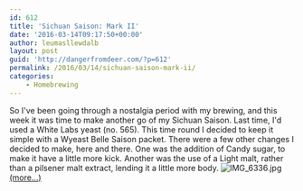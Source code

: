 ```yaml
---
id: 612
title: 'Sichuan Saison: Mark II'
date: '2016-03-14T09:17:50+00:00'
author: leumasllewdalb
layout: post
guid: 'http://dangerfromdeer.com/?p=612'
permalink: /2016/03/14/sichuan-saison-mark-ii/
categories:
    - Homebrewing
---
```


So I've been going through a nostalgia period with my brewing, and this week it was time to make another go of my Sichuan Saison. Last time, I'd used a White Labs yeast (no. 565). This time round I decided to keep it simple with a Wyeast Belle Saison packet. There were a few other changes I decided to make, here and there. One was the addition of Candy sugar, to make it have a little more kick. Another was the use of a Light malt, rather than a pilsener malt extract, lending it a little more body. ![IMG_6336.jpg](http://dangerfromdeer.com/wp-content/uploads/2016/03/img_6336.jpg) [<span aria-label="Continue reading Sichuan Saison: Mark II">(more…)</span>](https://dangerfromdeer.com/2016/03/14/sichuan-saison-mark-ii/#more-612)